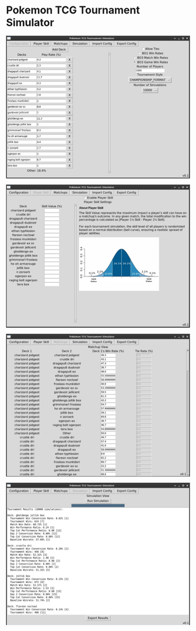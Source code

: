 # Pokemon TCG Tournament Simulator

![alt text](Images/configView_20250820.png "Configuration View")

![alt text](Images/playSkillView_20250820.png "Player Skill View")

![alt text](Images/matchupView_20250820.png "Matchup View")

![alt text](Images/simulationView_20250820.png "Simulation View")